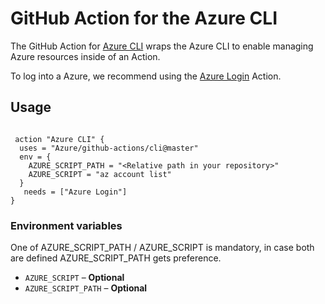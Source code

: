 # GitHub Action for the Azure CLI

The GitHub Action for [Azure CLI](https://github.com/Azure/azure-cli) wraps the Azure CLI to enable managing Azure resources inside of an Action.

To log into a Azure, we recommend using the [Azure Login](../azure-login) Action.

## Usage

```

 action "Azure CLI" {
  uses = "Azure/github-actions/cli@master"
  env = {
    AZURE_SCRIPT_PATH = "<Relative path in your repository>"
    AZURE_SCRIPT = "az account list"
  }
   needs = ["Azure Login"]
}

```


### Environment variables

One of AZURE_SCRIPT_PATH / AZURE_SCRIPT is mandatory, in case both are defined AZURE_SCRIPT_PATH gets preference.

- `AZURE_SCRIPT` – **Optional** 
- `AZURE_SCRIPT_PATH` – **Optional** 

